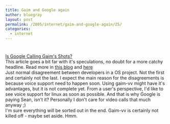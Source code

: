 ```yaml
---
title: Gaim and Google again
author: bluegray
layout: post
permalink: /2005/internet/gaim-and-google-again/25/
categories:
  - internet
---
```

# 

[Is Google Calling Gaim's Shots?][1]  
This article goes a bit far with it's speculations, no doubt for a more catchy headline. Read more in [this blog][2] and [here][3]  
Just normal disagreement between developers in a OS project. Not the first and certainly not the last. I expect the main reason for the disagreements is because voice support need to happen soon. Using gaim-vv might have it's advantages, but it is not complete yet. From a user's perspective, I'd like to see voice support for linux as soon as possible. And that is why Google is paying Sean, isn't it? Personally I don't care for video calls that much anyway ;)  
I'm sure everything will be sorted out in the end. Gaim-vv is certainly not killed off - maybe set aside. Hmm.

 [1]: http://www.internetnews.com/dev-news/article.php/3563706
 [2]: http://www.livejournal.com/users/bleeter/
 [3]: http://sourceforge.net/mailarchive/forum.php?thread_id=8864408&forum_id=9587